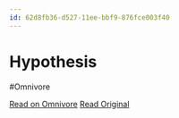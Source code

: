 ```yaml
---
id: 62d8fb36-d527-11ee-bbf9-876fce003f40
---
```


# Hypothesis
#Omnivore

[Read on Omnivore](https://omnivore.app/me/hypothesis-18de8c9ea73)
[Read Original](https://hypothes.is/a/UsQrotUjEe6wMiPoiPk0jA)


